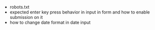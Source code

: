 - robots.txt
- expected enter key press behavior in input in form and how to enable submission on it
- how to change date format in date input